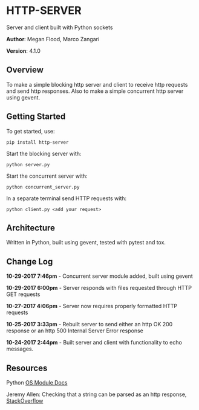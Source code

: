 # HTTP-SERVER
Server and client built with Python sockets

**Author**: Megan Flood, Marco Zangari

**Version**: 4.1.0

## Overview
To make a simple blocking http server and client to receive http requests and send http responses. Also to make a simple concurrent http server using gevent.

## Getting Started
To get started, use:
```
pip install http-server
```
Start the blocking server with:
```
python server.py
```
Start the concurrent server with:
```
python concurrent_server.py
```
In a separate terminal send HTTP requests with:
```
python client.py <add your request>
```

## Architecture
Written in Python, built using gevent, tested with pytest and tox.

## Change Log
**10-29-2017 7:46pm** - Concurrent server module added, built using gevent

**10-29-2017 6:00pm** - Server responds with files requested through HTTP GET requests

**10-27-2017 4:06pm** - Server now requires properly formatted HTTP requests

**10-25-2017 3:33pm** - Rebuilt server to send either an http OK 200 response or an http 500 Internal Server Error response

**10-24-2017 2:44pm** - Built server and client with functionality to echo messages.

## Resources
Python [OS Module Docs](https://docs.python.org/3/library/os.html)

Jeremy Allen: Checking that a string can be parsed as an http response, [StackOverflow](https://stackoverflow.com/questions/24728088/python-parse-http-response-string/24729316#24729316)